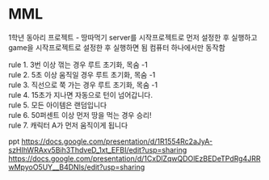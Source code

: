 # MML
1학년 동아리 프로젝트 - 땅따먹기
server를 시작프로젝트로 먼저 설정한 후 실행하고
game을 시작프로젝트로 설정한 후 실행하면 됨
컴퓨터 하나에서만 동작함

rule 1. 3번 이상 꺾는 경우 루트 초기화, 목숨 -1        
rule 2. 5초 이상 움직일 경우 루트 초기화, 목숨 -1      
rule 3. 직선으로 쭉 가는 경우 루트 초기화, 목숨 -1     
rule 4. 15초가 지나면 자동으로 턴이 넘어갑니다.        
rule 5. 모든 아이템은 랜덤입니다                       
rule 6. 50퍼센트 이상 먼저 땅을 먹는 경우 승리!   
rule 7. 캐릭터 A가 먼저 움직이게 됩니다 



ppt
https://docs.google.com/presentation/d/1R1554Rc2aJyA-szHIhWRAxv5Bih3ThdveD_1xt_EFBI/edit?usp=sharing
https://docs.google.com/presentation/d/1CxDlZqwQDOlEzBEDeTPdRg4JRRwMpyoO5UY__B4DNls/edit?usp=sharing
